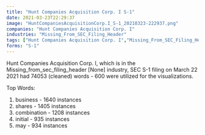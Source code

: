 ```yaml
---
title: "Hunt Companies Acquisition Corp. I S-1"
date: 2021-03-23T22:29:37
image: "HuntCompaniesAcquisitionCorp.I_S-1_20210323-222937.png"
companies: "Hunt Companies Acquisition Corp. I"
industries: "Missing_From_SEC_Filing_Header"
tags: ["Hunt Companies Acquisition Corp. I","Missing_From_SEC_Filing_Header","03-22-2021","S-1"]
forms: "S-1"
---
```

Hunt Companies Acquisition Corp. I, which is in the Missing_from_sec_filing_header [None] industry, SEC S-1 filing on March 22 2021 had 74053 (cleaned) words - 600 were utilized for the visualizations.

Top Words:
1. business - 1640 instances
2. shares - 1405 instances
3. combination - 1208 instances
4. initial - 935 instances
5. may - 934 instances

